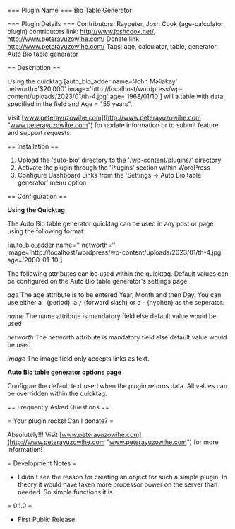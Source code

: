 === Plugin Name  ===
Bio Table Generator

=== Plugin Details ===
Contributors: Raypeter, Josh Cook (age-calculator plugin)
contributors link: http://www.joshcook.net/,  http://www.peterayuzowihe.com/
Donate link: http://www.peterayuzowihe.com/
Tags: age, calculator, table, generator, Auto Bio table generator

== Description ==

Using the quicktag [auto_bio_adder name='John Maliakay' networth='$20,000' image='http://localhost/wordpress/wp-content/uploads/2023/01/th-4.jpg' age='1968/01/10'] will a table with data specified in the field and Age = "55 years".

Visit [www.peterayuzowihe.com](http://www.peterayuzowihe.com "www.peterayuzowihe.com") for update information or to submit feature and support requests.

== Installation ==

1. Upload the 'auto-bio' directory to the '/wp-content/plugins/' directory
2. Activate the plugin through the 'Plugins' section within WordPress
3. Configure Dashboard Links from the 'Settings -> Auto Bio table generator' menu option

== Configuration ==

**Using the Quicktag**

The Auto Bio table generator quicktag can be used in any post or page using the following format:

[auto_bio_adder name='' networth='' image='http://localhost/wordpress/wp-content/uploads/2023/01/th-4.jpg' age='2000-01-10']

The following attributes can be used within the quicktag. Default values can be configured on the Auto Bio table generator's settings page.

_age_
The age attribute is to be entered Year, Month and then Day.  You can use either a . (period), a `/` (forward slash) or a - (hyphen) as the seperator.

_name_
The name attribute is mandatory field else default value would be used

_networth_
The networth attribute is mandatory field else default value would be used

_image_
The image field only accepts links as text. 




**Auto Bio table generator options page**

Configure the default text used when the plugin returns data. All values can be overridden within the quicktag.

== Frequently Asked Questions ==

= Your plugin rocks!  Can I donate? =

Absolutely!!!  Visit [www.peterayuzowihe.com](http://www.peterayuzowihe.com "www.peterayuzowihe.com") for more information!

= Development Notes =

*	I didn't see the reason for creating an object for such a simple plugin. In theory it would have taken more processor power on the server than needed.  So simple functions it is.

= 0.1.0 =
* First Public Release
